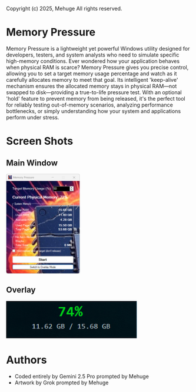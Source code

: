 Copyright (c) 2025, Mehuge All rights reserved.

# Memory Pressure

Memory Pressure is a lightweight yet powerful Windows utility designed for developers, testers, and system analysts who need to simulate specific high-memory conditions. Ever wondered how your application behaves when physical RAM is scarce? Memory Pressure gives you precise control, allowing you to set a target memory usage percentage and watch as it carefully allocates memory to meet that goal. Its intelligent 'keep-alive' mechanism ensures the allocated memory stays in physical RAM—not swapped to disk—providing a true-to-life pressure test. With an optional 'hold' feature to prevent memory from being released, it's the perfect tool for reliably testing out-of-memory scenarios, analyzing performance bottlenecks, or simply understanding how your system and applications perform under stress.

# Screen Shots
## Main Window
<img src="images/MemoryPressure-mainwindow.png" title="Main Window" width="200"></img>
## Overlay
![Overlay](images/MemoryPressure-overlay.png)

# Authors
- Coded entirely by Gemini 2.5 Pro prompted by Mehuge
- Artwork by Grok prompted by Mehuge
